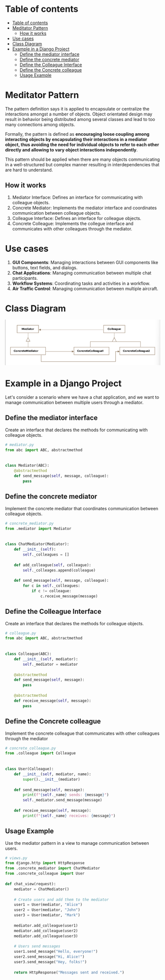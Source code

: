 # Table of contents 
- [Table of contents](#table-of-contents)
- [Meditator Pattern](#meditator-pattern)
  - [How it works](#how-it-works)
- [Use cases](#use-cases)
- [Class Diagram](#class-diagram)
- [Example in a Django Project](#example-in-a-django-project)
  - [Define the mediator interface](#define-the-mediator-interface)
  - [Define the concrete mediator](#define-the-concrete-mediator)
  - [Define the Colleague Interface](#define-the-colleague-interface)
  - [Define the Concrete colleague](#define-the-concrete-colleague)
  - [Usage Example](#usage-example)

# Meditator Pattern
The pattern definition says it is applied to encapsulate or centralize the interactions amongst a number of objects. Object orientated design may result in behavior being distributed among several classes and lead to too many connections among objects. 

Formally, the pattern is defined as **encouraging loose coupling among interacting objects by encapsulating their interactions in a mediator object, thus avoiding the need for individual objects to refer to each other directly and allowing to vary object interactions independently**. 

This pattern should be applied when there are many objects communicating in a well-structured but complex manner resulting in interdependencies that are hard to understand. 

## How it works
1. Mediator Interface: Defines an interface for communicating with colleague objects.
2. Concrete Mediator: Implements the mediator interface and coordinates communication between colleague objects. 
3. Colleague Interface: Defines an interface for colleague objects. 
4. Concrete Colleague: Implements the collegue interface and communicates with other colleagues through the mediator. 

# Use cases 
1. **GUI Components**: Managing interactions between GUI components like buttons, text fields, and dialogs. 
2. **Chat Applications**: Managing communication between multiple chat participants. 
3. **Workflow Systems**: Coordinating tasks and activities in a workflow. 
4. **Air Traffic Control**: Managing communication between multiple aircraft. 

# Class Diagram 
![Mediator Pattern](images/mediator.png)

# Example in a Django Project
Let's consider a scenario where we have a chat application, and we want to manage communication between multiple users through a mediator. 

## Define the mediator interface
Create an interface that declares the methods for communicating with colleague objects. 

```python 
# mediator.py 
from abc import ABC, abstractmethod


class Mediator(ABC):
    @abstractmethod 
    def send_message(self, message, colleague):
        pass 
```


## Define the concrete mediator
Implement the concrete mediator that coordinates communication between colleague objects. 

```python 
# concrete_mediator.py
from .mediator import Mediator 


class ChatMediator(Mediator):
    def __init__(self):
        self._colleagues = []

    def add_colleague(self, colleague):
        self._colleages.append(colleague)

    def send_message(self, message, colleague):
        for c in self._colleagues:
            if c != colleague:
                c.receive_message(message)
```

## Define the Colleague Interface 
Create an interface that declares the methods for colleague objects. 

```python 
# colleague.py 
from abc import ABC, abstractmethod 


class Colleague(ABC):
    def __init__(self, mediator):
        self._mediator = mediator

    @abstractmethod
    def send_message(self, message):
        pass 

    @abstractmethod
    def receive_message(self, message):
        pass
```


## Define the Concrete colleague 
Implement the concrete colleague that communicates with other colleagues through the mediator

```python 
# concrete_colleague.py 
from .colleague import Colleague 


class User(Colleague):
    def __init__(self, mediator, name):
        super().__init__(mediator)

    def send_message(self, message):
        print(f"{self._name} sends: {message}")
        self._mediator.send_message(message)

    def receive_message(self, message):
        print(f"{self._name} receives: {message}")
```


## Usage Example
Use the mediator pattern in a view to manage communication between users. 

```python 
# views.py 
from django.http import HttpResponse
from .concrete_mediator import ChatMediator
from .concrete_colleague import User

def chat_view(request):
    mediator = ChatMediator()

    # Create users and add them to the mediator
    user1 = User(mediator, "Alice")
    user2 = User(mediator, "John")
    user3 = User(mediator, "Mark")

    mediator.add_colleague(user1)
    mediator.add_colleague(user2)
    mediator.add_colleague(user3)

    # Users send messages
    user1.send_message("Hello, everyone!")
    user2.send_message("Hi, Alice!")
    user3.send_message("Hey, folks!")

    return HttpResponse("Messages sent and received.")
```